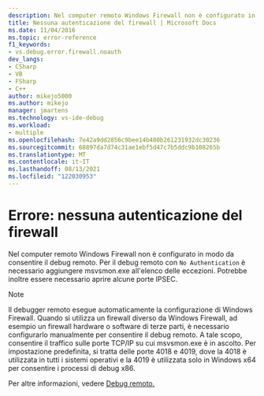 ```yaml
---
description: Nel computer remoto Windows Firewall non è configurato in modo da consentire il debug remoto.
title: Nessuna autenticazione del firewall | Microsoft Docs
ms.date: 11/04/2016
ms.topic: error-reference
f1_keywords:
- vs.debug.error.firewall.noauth
dev_langs:
- CSharp
- VB
- FSharp
- C++
author: mikejo5000
ms.author: mikejo
manager: jmartens
ms.technology: vs-ide-debug
ms.workload:
- multiple
ms.openlocfilehash: 7e42a9dd2856c9bee14b480b261231932dc30236
ms.sourcegitcommit: 68897da7d74c31ae1ebf5d47c7b5ddc9b108265b
ms.translationtype: MT
ms.contentlocale: it-IT
ms.lasthandoff: 08/13/2021
ms.locfileid: "122030953"
---
```

# <a name="error-firewall-no-authentication"></a>Errore: nessuna autenticazione del firewall
Nel computer remoto Windows Firewall non è configurato in modo da consentire il debug remoto. Per il debug remoto con `No Authentication` è necessario aggiungere msvsmon.exe all'elenco delle eccezioni. Potrebbe inoltre essere necessario aprire alcune porte IPSEC.

> [!NOTE]
> Il debugger remoto esegue automaticamente la configurazione di Windows Firewall. Quando si utilizza un firewall diverso da Windows Firewall, ad esempio un firewall hardware o software di terze parti, è necessario configurarlo manualmente per consentire il debug remoto. A tale scopo, consentire il traffico sulle porte TCP/IP su cui msvsmon.exe è in ascolto. Per impostazione predefinita, si tratta delle porte 4018 e 4019, dove la 4018 è utilizzata in tutti i sistemi operativi e la 4019 è utilizzata solo in Windows x64 per consentire i processi di debug x86.

 Per altre informazioni, vedere [Debug remoto.](../debugger/remote-debugging.md)
